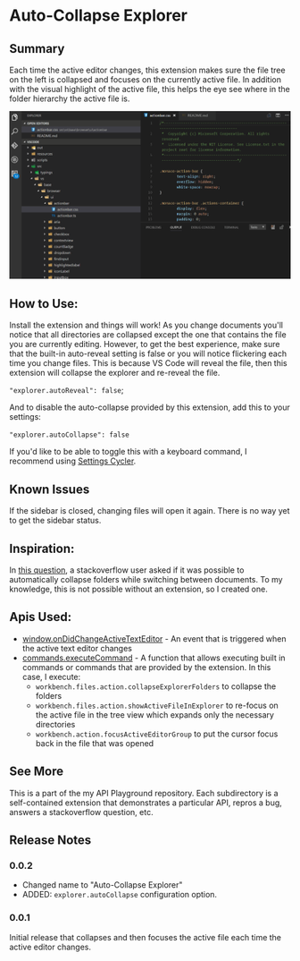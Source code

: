 # Auto-Collapse Explorer

## Summary
Each time the active editor changes, this extension makes sure the file tree on the left is collapsed and focuses on the currently active file. In addition with the visual highlight of the active file, this helps the eye see where in the folder hierarchy the active file is.

![Demo](images/demo.gif)

## How to Use:
Install the extension and things will work! As you change documents you'll notice that all directories are collapsed except the one that contains the file you are currently editing. However, to get the best experience, make sure that the built-in auto-reveal setting is false or you will notice flickering each time you change files. This is because VS Code will reveal the file, then this extension will collapse the explorer and re-reveal the file. 

`"explorer.autoReveal": false`;

 And to disable the auto-collapse provided by this extension, add this to your settings:

`"explorer.autoCollapse": false`

If you'd like to be able to toggle this with a keyboard command, I recommend using [Settings Cycler](https://marketplace.visualstudio.com/items?itemName=hoovercj.vscode-settings-cycler).

## Known Issues
If the sidebar is closed, changing files will open it again. There is no way yet to get the sidebar status.

## Inspiration:
In [this question](https://stackoverflow.com/questions/42673828/how-to-collapse-explorer-folders-before-focusing-a-file-in-vcode), a stackoverflow user asked if it was possible to automatically collapse folders while switching between documents. To my knowledge, this is not possible without an extension, so I created one.

## Apis Used:
* [window.onDidChangeActiveTextEditor](https://code.visualstudio.com/docs/extensionAPI/vscode-api#_window) - An event that is triggered when the active text editor changes
* [commands.executeCommand](https://code.visualstudio.com/docs/extensionAPI/vscode-api#_commands) - A function that allows executing built in commands or commands that are provided by the extension. In this case, I execute:
  * `workbench.files.action.collapseExplorerFolders` to collapse the folders
  * `workbench.files.action.showActiveFileInExplorer` to re-focus on the active file in the tree view which expands only the necessary directories
  * `workbench.action.focusActiveEditorGroup` to put the cursor focus back in the file that was opened

## See More

This is a part of the my API Playground repository. Each subdirectory is a self-contained extension that demonstrates a particular API, repros a bug, answers a stackoverflow question, etc.

## Release Notes

### 0.0.2
* Changed name to "Auto-Collapse Explorer"
* ADDED: `explorer.autoCollapse` configuration option.

### 0.0.1

Initial release that collapses and then focuses the active file each time the active editor changes.